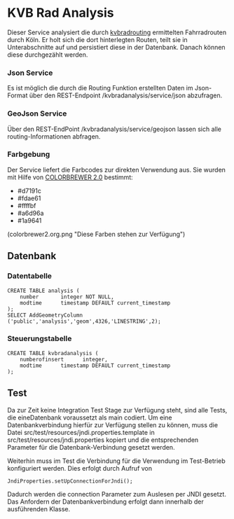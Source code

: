 # KVB Rad Analysis

Dieser Service analysiert die durch [kvbradrouting](https://github.com/codeforcologne/kvbradrouting) ermittelten Fahrradrouten durch Köln. Er holt sich die dort hinterlegten Routen, teilt sie in Unterabschnitte auf und persistiert diese in der Datenbank. Danach können diese durchgezählt werden. 

### Json Service

Es ist möglich die durch die Routing Funktion erstellten Daten im Json-Format über den REST-Endpoint /kvbradanalysis/service/json abzufragen.

### GeoJson Service

Über den REST-EndPoint /kvbradanalysis/service/geojson lassen sich alle routing-Informationen abfragen.

### Farbgebung

Der Service liefert die Farbcodes zur direkten Verwendung aus. Sie wurden mit Hilfe von [COLORBREWER 2.0](http://colorbrewer2.org/) bestimmt:

- #d7191c
- #fdae61
- #ffffbf
- #a6d96a
- #1a9641

(colorbrewer2.org.png "Diese Farben stehen zur Verfügung")



## Datenbank

### Datentabelle

	CREATE TABLE analysis (
    	number       integer NOT NULL,
    	modtime      timestamp DEFAULT current_timestamp
	);
	SELECT AddGeometryColumn ('public','analysis','geom',4326,'LINESTRING',2);

### Steuerungstabelle

	CREATE TABLE kvbradanalysis (
	    numberofinsert      integer,
	    modtime      timestamp DEFAULT current_timestamp
	);


## Test

Da zur Zeit keine Integration Test Stage zur Verfügung steht, sind alle Tests, die eineDatenbank voraussetzt als main codiert. Um eine Datenbankverbindung hierfür zur Verfügung stellen zu können, muss die Datei src/test/resources/jndi.properties.template in src/test/resources/jndi.properties kopiert und die entsprechenden Parameter für die Datenbank-Verbindung gesetzt werden.

Weiterhin muss im Test die Verbindung für die Verwendung im Test-Betrieb konfiguriert werden. Dies erfolgt durch Aufruf von 		

	JndiProperties.setUpConnectionForJndi();

Dadurch werden die connection Parameter zum Auslesen per JNDI gesetzt. Das Anfordern der Datenbankverbindung erfolgt dann innerhalb der ausführenden Klasse.